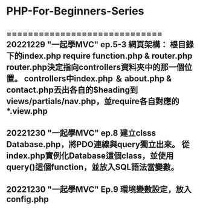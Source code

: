 # PHP-For-Beginners-Series
=============================
20221229 "一起學MVC" ep.5-3 
網頁架構：
根目錄下的index.php require function.php & router.php
router.php決定指向controllers資料夾中的那一個位置。
controllers中index.php ＆ about.php & contact.php丟出各自的$heading到views/partials/nav.php，並require各自對應的*.view.php
----------------------------------------------------------------------------------------------------------------------------
20221230 "一起學MVC" ep.8
建立clsss Database.php，將PDO連線與query獨立出來。
從index.php實例化Database這個class，並使用query()這個function，並放入SQL語法當變數。
----------------------------------------------------------------------------------
20221230 "一起學MVC" Ep.9
環境變數設定，放入config.php
----------------------------------------------------------------------------------
